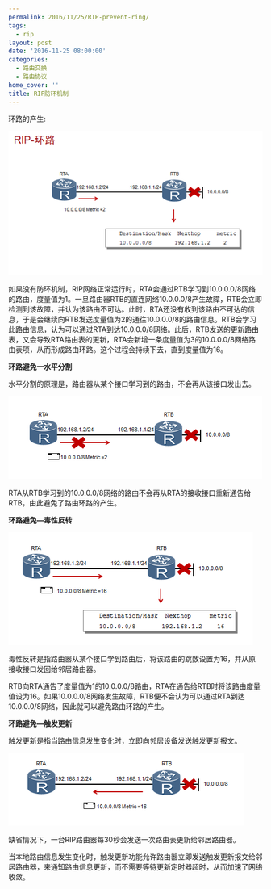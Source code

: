 ```yaml
---
permalink: 2016/11/25/RIP-prevent-ring/
tags:
  - rip
layout: post
date: '2016-11-25 08:00:00'
categories:
  - 路由交换
  - 路由协议
home_cover: ''
title: RIP防环机制
---
```


环路的产生:


![5ab8e7b767941.png](../post_images/99916ed863d62c60d6f93dbc8bd6cbf2.png)


如果没有防环机制，RIP网络正常运行时，RTA会通过RTB学习到10.0.0.0/8网络的路由，度量值为1。一旦路由器RTB的直连网络10.0.0.0/8产生故障，RTB会立即检测到该故障，并认为该路由不可达。此时，RTA还没有收到该路由不可达的信息，于是会继续向RTB发送度量值为2的通往10.0.0.0/8的路由信息。RTB会学习此路由信息，认为可以通过RTA到达10.0.0.0/8网络。此后，RTB发送的更新路由表，又会导致RTA路由表的更新，RTA会新增一条度量值为3的10.0.0.0/8网络路由表项，从而形成路由环路。这个过程会持续下去，直到度量值为16。


**环路避免一水平分割**


水平分割的原理是，路由器从某个接口学习到的路由，不会再从该接口发出去。


![5ab8e82ce9753.png](../post_images/674cf48a33bd638c42cf9850d0e2d289.png)


RTA从RTB学习到的10.0.0.0/8网络的路由不会再从RTA的接收接口重新通告给RTB，由此避免了路由环路的产生。


**环路避免—毒性反转**


![5ab8e8ebe8bf9.png](../post_images/dd6dabafcfdbba2df303cb171d88ae3d.png)


毒性反转是指路由器从某个接口学到路由后，将该路由的跳数设置为16，并从原接收接口发回给邻居路由器。


RTB向RTA通告了度量值为1的10.0.0.0/8路由，RTA在通告给RTB时将该路由度量值设为16。如果10.0.0.0/8网络发生故障，RTB便不会认为可以通过RTA到达10.0.0.0/8网络，因此就可以避免路由环路的产生。


**环路避免—触发更新**


触发更新是指当路由信息发生变化时，立即向邻居设备发送触发更新报文。


![5ab8e8a39cde3.png](../post_images/39c2516828a066a2dd651fe84aef8d0b.png)


缺省情况下，一台RIP路由器每30秒会发送一次路由表更新给邻居路由器。


当本地路由信息发生变化时，触发更新功能允许路由器立即发送触发更新报文给邻居路由器，来通知路由信息更新，而不需要等待更新定时器超时，从而加速了网络收敛。

